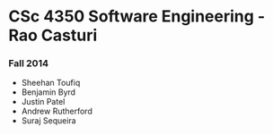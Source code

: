 # CSc 4350 Software Engineering - Rao Casturi

### Fall 2014

* Sheehan Toufiq
* Benjamin Byrd
* Justin Patel
* Andrew Rutherford
* Suraj Sequeira
